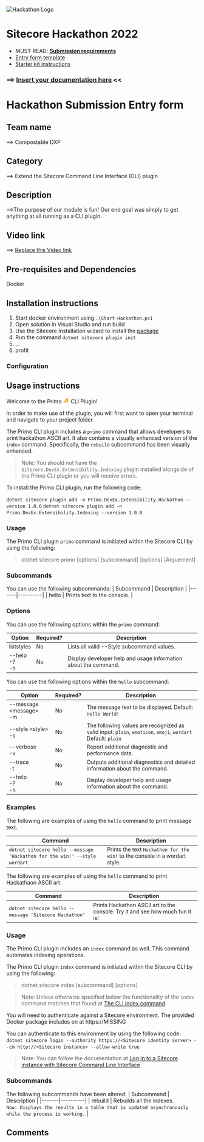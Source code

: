 ![Hackathon Logo](docs/images/hackathon.png?raw=true "Hackathon Logo")
# Sitecore Hackathon 2022

- MUST READ: **[Submission requirements](SUBMISSION_REQUIREMENTS.md)**
- [Entry form template](ENTRYFORM.md)
- [Starter kit instructions](STARTERKIT_INSTRUCTIONS.md)
  

### ⟹ [Insert your documentation here](ENTRYFORM.md) <<

# Hackathon Submission Entry form

<!--
You can find a very good reference to Github flavoured markdown reference in [this cheatsheet](https://github.com/adam-p/markdown-here/wiki/Markdown-Cheatsheet). If you want something a bit more WYSIWYG for editing then could use [StackEdit](https://stackedit.io/app) which provides a more user friendly interface for generating the Markdown code. Those of you who are [VS Code fans](https://code.visualstudio.com/docs/languages/markdown#_markdown-preview) can edit/preview directly in that interface too.
-->

## Team name
⟹ Compostable DXP

## Category
⟹ Extend the Sitecore Command Line Interface (CLI) plugin

## Description
⟹The purpose of our module is fun! Our end goal was simply to get anything at all running as a CLI plugin.
<!--
⟹ Write a clear description of your hackathon entry.  

  - Module Purpose
  - What problem was solved (if any)
    - How does this module solve it

    The purpose of our module is fun! Our end goal was simply to get anything at all running as a CLI plugin.

_You can alternately paste a [link here](#docs) to a document within this repo containing the description._
-->

## Video link
<!--
⟹ Provide a video highlighing your Hackathon module submission and provide a link to the video. You can use any video hosting, file share or even upload the video to this repository. _Just remember to update the link below_
-->

⟹ [Replace this Video link](#video-link)

## Pre-requisites and Dependencies
<!--
⟹ Does your module rely on other Sitecore modules or frameworks?

- List any dependencies
- Or other modules that must be installed
- Or services that must be enabled/configured

_Remove this subsection if your entry does not have any prerequisites other than Sitecore_
-->
Docker

## Installation instructions
<!--
⟹ Write a short clear step-wise instruction on how to install your module.  

> _A simple well-described installation process is required to win the Hackathon._  
> Feel free to use any of the following tools/formats as part of the installation:
> - Sitecore Package files
> - Docker image builds
> - Sitecore CLI
> - msbuild
> - npm / yarn
> 
> _Do not use_
> - TDS
> - Unicorn
 
f. ex. 
-->
1. Start docker environment using `.\Start-Hackathon.ps1`
2. Open solution in Visual Studio and run build
3. Use the Sitecore Installation wizard to install the [package](#link-to-package)
4. Run the command `dotnet sitecore plugin init`
5. ...
6. profit

### Configuration
<!--
⟹ If there are any custom configuration that has to be set manually then remember to add all details here.

_Remove this subsection if your entry does not require any configuration that is not fully covered in the installation instructions already_
-->

## Usage instructions
<!--
⟹ Provide documentation about your module, how do the users use your module, where are things located, what do the icons mean, are there any secret shortcuts etc.

Include screenshots where necessary. You can add images to the `./images` folder and then link to them from your documentation:

![Hackathon Logo](docs/images/hackathon.png?raw=true "Hackathon Logo")

You can embed images of different formats too:

![Deal With It](docs/images/deal-with-it.gif?raw=true "Deal With It")

And you can embed external images too:

![Random](https://thiscatdoesnotexist.com/)
-->

Welcome to the Primo ![Primo](pinched-fingers_1f90c.png) CLI Plugin!

In order to make use of the plugin, you will first want to open your terminal and navigate to your project folder.

The Primo CLI plugin includes a `primo` command that allows developers to print hackathon ASCII art.
It also contains a visually enhanced version of the `index` command. Specifically, the `rebuild` subcommand has been visually enhanced.

> Note: You should not have the `Sitecore.DevEx.Extensibility.Indexing` plugin installed alongside of the Primo CLI plugin or you will receive errors.

To install the Primo CLI plugin, run the following code:

`dotnet sitecore plugin add -n Primo.DevEx.Extensibility.Hackathon --version 1.0.0`
`dotnet sitecore plugin add -n Primo.DevEx.Extensibility.Indexing --version 1.0.0`


### Usage
The Primo CLI plugin `primo` command is initiated within the Sitecore CLI by using the following:
> dotnet sitecore primo [options] [subcommand] [options] [Arguement]

### Subcommands
You can use the following subcommands:
| Subcommand | Description |
|-------|----------|
| hello | Prints text to the console. |

### Options
You can use the following options within the `primo` command:

| Option | Required? | Description |
|-------|-----|----------|
| liststyles | No | Lists all valid \-\-Style subcommand values. |
| \-\-help<br/>-?<br/>-h | No | Display developer help and usage information about the command. |

You can use the following options within the `hello` subcommand:

| Option | Required? | Description |
|-------|-----|----------|
| \-\-message \<message><br/>-m | No | The message text to be displayed. Default: `Hello World!` |
| \-\-style \<style><br/>-s | No | The following values are recognized as valid input: `plain`, `emoticon`, `emoji`, `wordart` Default: `plain`|
| \-\-verbose<br/>-v | No | Report additional diagnostic and performance data. |
| \-\-trace<br/>-t | No | Outputs additional diagnostics and detailed information about the command. |
| \-\-help<br/>-?<br/>-h | No | Display developer help and usage information about the command. |

### Examples

The following are examples of using the `hello` command to print message text.

| Command | Description |
|-------|----------|
| `dotnet sitecore hello --message 'Hackathon for the win!' --style wordart` | Prints the text `Hackathon for the win!` to the console in a wordart style. |

The following are examples of using the `hello` command to print Hackathaon ASCII art.

| Command | Description |
|-------|----------|
| `dotnet sitecore hello --message 'Sitecore Hackathon'` | Prints Hackathon ASCII art to the console. Try it and see how much fun it is! |

### Usage
The Primo CLI plugin includes an `index` command as well. This command automates indexing operations.

The Primo CLI plugin `index` command is initiated within the Sitecore CLI by using the following:
> dotnet sitecore index [subcommand] [options]

> Note: Unless otherwise specified below the functionality of the `index` command matches that found at [The CLI index command](https://doc.sitecore.com/xp/en/developers/101/developer-tools/the-cli-index-command.html).

You will need to authenticate against a Sitecore environment. The provided Docker package includes on at https://MISSING

You can authenticate to this environment by using the following code:
`dotnet sitecore login --authority https://<Sitecore identity server> --cm http://<Sitecore instance> --allow-write true`

> Note: You can follow the documentation at [Log in to a Sitecore instance with Sitecore Command Line Interface](https://doc.sitecore.com/xp/en/developers/101/developer-tools/log-in-to-a-sitecore-instance-with-sitecore-command-line-interface.html)

### Subcommands
The following subcommands have been altered:
| Subcommand | Description |
|-------|----------|
| rebuild | Rebuilds all the indexes.<br/>`Now: Displays the results in a table that is updated asynchronously while the process is working.` |

## Comments
<!--
If you'd like to make additional comments that is important for your module entry.
-->